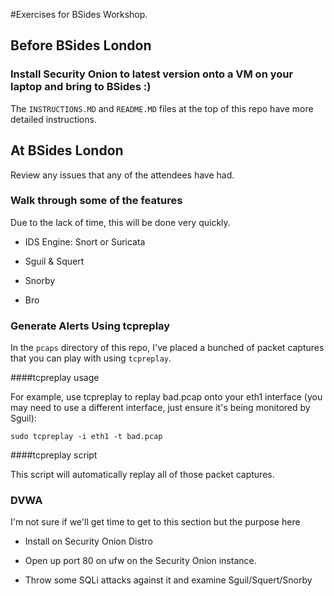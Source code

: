#Exercises for BSides Workshop.


## Before BSides London

### Install Security Onion to latest version onto a VM on your laptop and bring to BSides :) 

The `INSTRUCTIONS.MD` and `README.MD` files at the top of this repo have more detailed instructions.

## At BSides London

Review any issues that any of the attendees have had.

### Walk through some of the features

Due to the lack of time, this will be done very quickly.

- IDS Engine: Snort or Suricata

- Sguil & Squert

- Snorby

- Bro

### Generate Alerts Using tcpreplay

In the `pcaps` directory of this repo, I've placed a bunched of packet captures that you can play with using `tcpreplay`.

####tcpreplay usage

For example, use tcpreplay to replay bad.pcap onto your eth1 interface (you may need to use a different interface, just ensure it's being monitored by Sguil):

    sudo tcpreplay -i eth1 -t bad.pcap

####tcpreplay script

This script will automatically replay all of those packet captures.

### DVWA

I'm not sure if we'll get time to get to this section but the purpose here

- Install on Security Onion Distro

- Open up port 80 on ufw on the Security Onion instance.

- Throw some SQLi attacks against it and examine Sguil/Squert/Snorby
